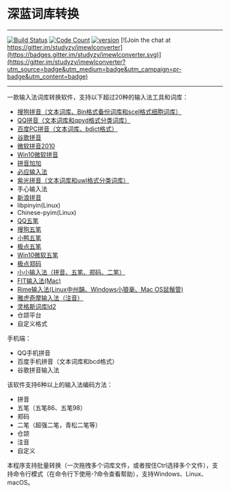 # 深蓝词库转换
---
[![Build Status](https://travis-ci.org/studyzy/imewlconverter.svg?branch=master)](https://travis-ci.org/studyzy/imewlconverter)
[![Code Count](https://tokei.rs/b1/github/studyzy/imewlconverter)](https://github.com/studyzy/imewlconverter)
[![version](https://img.shields.io/github/tag/studyzy/imewlconverter.svg)](https://github.com/studyzy/imewlconverter/releases/latest) 
[![Join the chat at https://gitter.im/studyzy/imewlconverter](https://badges.gitter.im/studyzy/imewlconverter.svg)](https://gitter.im/studyzy/imewlconverter?utm_source=badge&utm_medium=badge&utm_campaign=pr-badge&utm_content=badge)

---
一款输入法词库转换软件，支持以下超过20种的输入法工具和词库：

- [搜狗拼音（文本词库、Bin格式备份词库和scel格式细胞词库）](https://github.com/studyzy/imewlconverter/wiki/Sougou_Pinyin)
- [QQ拼音（文本词库和qpyd格式分类词库）](https://github.com/studyzy/imewlconverter/wiki/QQ_Pinyin_Win)
- [百度PC拼音（文本词库、bdict格式）](https://github.com/studyzy/imewlconverter/wiki/Baidu_PC)
- [谷歌拼音](https://github.com/studyzy/imewlconverter/wiki/Google_Pinyin)
- [微软拼音2010](https://github.com/studyzy/imewlconverter/wiki/Ms_Pinyin)
- [Win10微软拼音](https://github.com/studyzy/imewlconverter/wiki/Win10Ms_Pinyin)
- [拼音加加](https://github.com/studyzy/imewlconverter/wiki/Pinyin_Jiajia)
- [必应输入法](https://github.com/studyzy/imewlconverter/wiki/Engkoo)
- [紫光拼音（文本词库和uwl格式分类词库）](https://github.com/studyzy/imewlconverter/wiki/Ziguang_Pinyin)
- 手心输入法
- [新浪拼音](https://github.com/studyzy/imewlconverter/wiki/Sina_Pinyin)
- libpinyin(Linux)
- Chinese-pyim(Linux)
- [QQ五笔](https://github.com/studyzy/imewlconverter/wiki/QQ_Wubi)
- [搜狗五笔](https://github.com/studyzy/imewlconverter/wiki/Sougou_Wubi)
- [小鸭五笔](https://github.com/studyzy/imewlconverter/wiki/Xiaoya_Wubi)
- [极点五笔](https://github.com/studyzy/imewlconverter/wiki/Jidian)
- [Win10微软五笔](https://github.com/studyzy/imewlconverter/wiki/Win10Ms_Wubi)
- [极点郑码](https://github.com/studyzy/imewlconverter/wiki/Jidian)
- [小小输入法（拼音、五笔、郑码、二笔）](https://github.com/studyzy/imewlconverter/wiki/Xiaoxiao)
- [FIT输入法(Mac)](https://github.com/studyzy/imewlconverter/wiki/FIT)
- [Rime输入法(Linux中州韻、Windows小狼毫、Mac OS鼠鬚管)](https://github.com/studyzy/imewlconverter/wiki/Rime)
- [雅虎奇摩输入法（注音）](https://github.com/studyzy/imewlconverter/wiki/Yahoo)
- [灵格斯词库ld2](https://github.com/studyzy/imewlconverter/wiki/Lingoes_Ld2)
- 仓颉平台
- 自定义格式

手机端：

- QQ手机拼音
- 百度手机拼音（文本词库和bcd格式）
- 谷歌拼音输入法

该软件支持6种以上的输入法编码方法：
- 拼音
- 五笔（五笔86、五笔98）
- 郑码
- 二笔（超强二笔，青松二笔等）
- 仓颉
- 注音
- 自定义

本程序支持批量转换（一次拖拽多个词库文件，或者按住Ctrl选择多个文件），支持命令行模式（在命令行下使用-?命令查看帮助），支持Windows、Linux、macOS。
